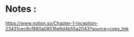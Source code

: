 # Notes : 
https://www.notion.so/Chapter-1-Inception-23431cec8cf880a08516e6d4b55a2043?source=copy_link
